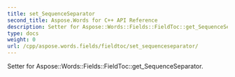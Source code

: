 ```yaml
---
title: set_SequenceSeparator
second_title: Aspose.Words for C++ API Reference
description: Setter for Aspose::Words::Fields::FieldToc::get_SequenceSeparator. 
type: docs
weight: 0
url: /cpp/aspose.words.fields/fieldtoc/set_sequenceseparator/
---
```


Setter for Aspose::Words::Fields::FieldToc::get_SequenceSeparator. 

